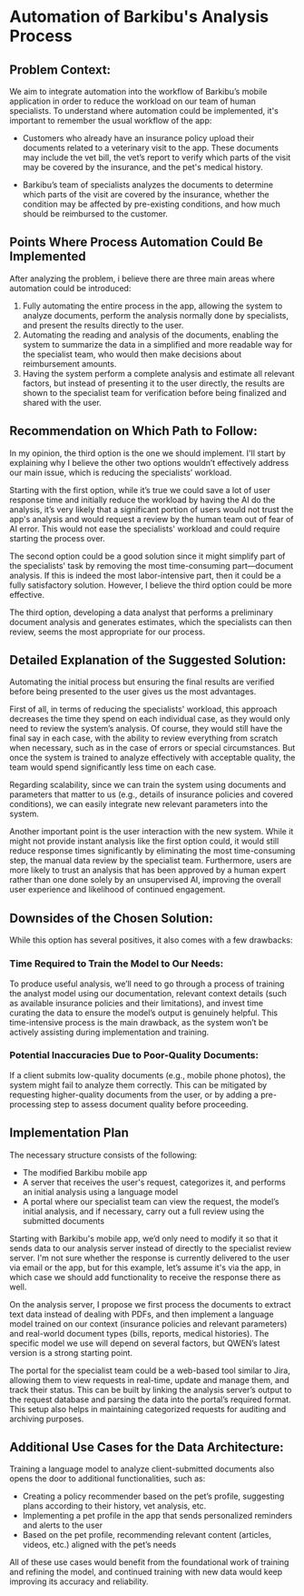 # Automation of Barkibu's Analysis Process

## Problem Context:

We aim to integrate automation into the workflow of Barkibu’s mobile application in order to reduce the workload on our team of human specialists. To understand where automation could be implemented, it's important to remember the usual workflow of the app:

-   Customers who already have an insurance policy upload their documents related to a veterinary visit to the app. These documents may include the vet bill, the vet’s report to verify which parts of the visit may be covered by the insurance, and the pet's medical history.

-   Barkibu’s team of specialists analyzes the documents to determine which parts of the visit are covered by the insurance, whether the condition may be affected by pre-existing conditions, and how much should be reimbursed to the customer.

## Points Where Process Automation Could Be Implemented

After analyzing the problem, i believe there are three main areas where automation could be introduced:

1. Fully automating the entire process in the app, allowing the system to analyze documents, perform the analysis normally done by specialists, and present the results directly to the user.
2. Automating the reading and analysis of the documents, enabling the system to summarize the data in a simplified and more readable way for the specialist team, who would then make decisions about reimbursement amounts.
3. Having the system perform a complete analysis and estimate all relevant factors, but instead of presenting it to the user directly, the results are shown to the specialist team for verification before being finalized and shared with the user.

## Recommendation on Which Path to Follow:

In my opinion, the third option is the one we should implement. I'll start by explaining why I believe the other two options wouldn’t effectively address our main issue, which is reducing the specialists’ workload.

Starting with the first option, while it’s true we could save a lot of user response time and initially reduce the workload by having the AI do the analysis, it’s very likely that a significant portion of users would not trust the app's analysis and would request a review by the human team out of fear of AI error. This would not ease the specialists' workload and could require starting the process over.

The second option could be a good solution since it might simplify part of the specialists' task by removing the most time-consuming part—document analysis. If this is indeed the most labor-intensive part, then it could be a fully satisfactory solution. However, I believe the third option could be more effective.

The third option, developing a data analyst that performs a preliminary document analysis and generates estimates, which the specialists can then review, seems the most appropriate for our process.

## Detailed Explanation of the Suggested Solution:

Automating the initial process but ensuring the final results are verified before being presented to the user gives us the most advantages.

First of all, in terms of reducing the specialists' workload, this approach decreases the time they spend on each individual case, as they would only need to review the system’s analysis. Of course, they would still have the final say in each case, with the ability to review everything from scratch when necessary, such as in the case of errors or special circumstances. But once the system is trained to analyze effectively with acceptable quality, the team would spend significantly less time on each case.

Regarding scalability, since we can train the system using documents and parameters that matter to us (e.g., details of insurance policies and covered conditions), we can easily integrate new relevant parameters into the system.

Another important point is the user interaction with the new system. While it might not provide instant analysis like the first option could, it would still reduce response times significantly by eliminating the most time-consuming step, the manual data review by the specialist team. Furthermore, users are more likely to trust an analysis that has been approved by a human expert rather than one done solely by an unsupervised AI, improving the overall user experience and likelihood of continued engagement.

## Downsides of the Chosen Solution:

While this option has several positives, it also comes with a few drawbacks:

### Time Required to Train the Model to Our Needs:

To produce useful analysis, we’ll need to go through a process of training the analyst model using our documentation, relevant context details (such as available insurance policies and their limitations), and invest time curating the data to ensure the model’s output is genuinely helpful. This time-intensive process is the main drawback, as the system won’t be actively assisting during implementation and training.

### Potential Inaccuracies Due to Poor-Quality Documents:

If a client submits low-quality documents (e.g., mobile phone photos), the system might fail to analyze them correctly. This can be mitigated by requesting higher-quality documents from the user, or by adding a pre-processing step to assess document quality before proceeding.

## Implementation Plan

The necessary structure consists of the following:

-   The modified Barkibu mobile app
-   A server that receives the user's request, categorizes it, and performs an initial analysis using a language model
-   A portal where our specialist team can view the request, the model’s initial analysis, and if necessary, carry out a full review using the submitted documents

Starting with Barkibu's mobile app, we’d only need to modify it so that it sends data to our analysis server instead of directly to the specialist review server. I'm not sure whether the response is currently delivered to the user via email or the app, but for this example, let’s assume it's via the app, in which case we should add functionality to receive the response there as well.

On the analysis server, I propose we first process the documents to extract text data instead of dealing with PDFs, and then implement a language model trained on our context (insurance policies and relevant parameters) and real-world document types (bills, reports, medical histories). The specific model we use will depend on several factors, but QWEN’s latest version is a strong starting point.

The portal for the specialist team could be a web-based tool similar to Jira, allowing them to view requests in real-time, update and manage them, and track their status. This can be built by linking the analysis server’s output to the request database and parsing the data into the portal’s required format. This setup also helps in maintaining categorized requests for auditing and archiving purposes.

## Additional Use Cases for the Data Architecture:

Training a language model to analyze client-submitted documents also opens the door to additional functionalities, such as:

-   Creating a policy recommender based on the pet’s profile, suggesting plans according to their history, vet analysis, etc.
-   Implementing a pet profile in the app that sends personalized reminders and alerts to the user
-   Based on the pet profile, recommending relevant content (articles, videos, etc.) aligned with the pet’s needs

All of these use cases would benefit from the foundational work of training and refining the model, and continued training with new data would keep improving its accuracy and reliability.
